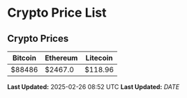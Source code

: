 # Crypto Price List

## Crypto Prices
| Bitcoin | Ethereum | Litecoin |
| ------- | -------- | -------- |
| $88486 | $2467.0 | $118.96 |
**Last Updated:** 2025-02-26 08:52 UTC
**Last Updated:** $DATE$
